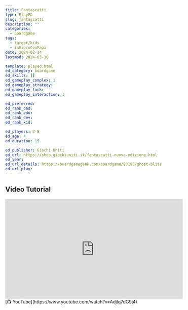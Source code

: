 ```yaml
---
title: Fantascatti
type: PlayED
slug: fantascatti
description: ""
categories:
  - boardgame
tags:
  - target/kids
  - inGiocoConPapà
date: 2024-02-14
lastmod: 2024-03-10

template: played.html
ed_category: boardgame
ed_skills: []
ed_gameplay_complex: 1
ed_gameplay_strategy: 
ed_gameplay_luck: 
ed_gameplay_interaction: 1

ed_preferred: 
ed_rank_dad: 
ed_rank_edu: 
ed_rank_dev: 
ed_rank_kid: 

ed_players: 2-8
ed_age: 4
ed_duration: 15

ed_publisher: Giochi Uniti
ed_url: https://shop.giochiuniti.it/fantascatti-nuova-edizione.html
ed_year: 
ed_url_details: https://boardgamegeek.com/boardgame/83195/ghost-blitz
ed_url_play: 
---
```


## Video Tutorial

<iframe width="560" height="315" src="https://www.youtube-nocookie.com/embed/AdjIq7dG9j4?si=ynlATRYb_O-AJGVl" title="YouTube video player" frameborder="0" allow="accelerometer; autoplay; clipboard-write; encrypted-media; gyroscope; picture-in-picture; web-share" allowfullscreen></iframe>
[📺 YouTube](https://www.youtube.com/watch?v=AdjIq7dG9j4)
